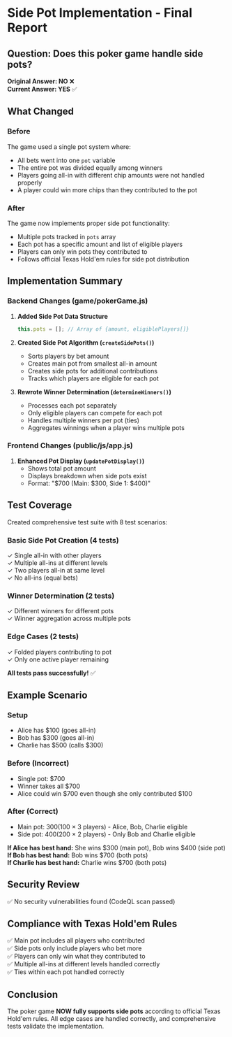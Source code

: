 # Side Pot Implementation - Final Report

## Question: Does this poker game handle side pots?

**Original Answer: NO** ❌  
**Current Answer: YES** ✅

## What Changed

### Before
The game used a single pot system where:
- All bets went into one `pot` variable
- The entire pot was divided equally among winners
- Players going all-in with different chip amounts were not handled properly
- A player could win more chips than they contributed to the pot

### After
The game now implements proper side pot functionality:
- Multiple pots tracked in `pots` array
- Each pot has a specific amount and list of eligible players
- Players can only win pots they contributed to
- Follows official Texas Hold'em rules for side pot distribution

## Implementation Summary

### Backend Changes (game/pokerGame.js)

1. **Added Side Pot Data Structure**
   ```javascript
   this.pots = []; // Array of {amount, eligiblePlayers[]}
   ```

2. **Created Side Pot Algorithm (`createSidePots()`)**
   - Sorts players by bet amount
   - Creates main pot from smallest all-in amount
   - Creates side pots for additional contributions
   - Tracks which players are eligible for each pot

3. **Rewrote Winner Determination (`determineWinners()`)**
   - Processes each pot separately
   - Only eligible players can compete for each pot
   - Handles multiple winners per pot (ties)
   - Aggregates winnings when a player wins multiple pots

### Frontend Changes (public/js/app.js)

1. **Enhanced Pot Display (`updatePotDisplay()`)**
   - Shows total pot amount
   - Displays breakdown when side pots exist
   - Format: "$700 (Main: $300, Side 1: $400)"

## Test Coverage

Created comprehensive test suite with 8 test scenarios:

### Basic Side Pot Creation (4 tests)
✓ Single all-in with other players  
✓ Multiple all-ins at different levels  
✓ Two players all-in at same level  
✓ No all-ins (equal bets)

### Winner Determination (2 tests)
✓ Different winners for different pots  
✓ Winner aggregation across multiple pots

### Edge Cases (2 tests)
✓ Folded players contributing to pot  
✓ Only one active player remaining

**All tests pass successfully!** ✅

## Example Scenario

### Setup
- Alice has $100 (goes all-in)
- Bob has $300 (goes all-in)
- Charlie has $500 (calls $300)

### Before (Incorrect)
- Single pot: $700
- Winner takes all $700
- Alice could win $700 even though she only contributed $100

### After (Correct)
- Main pot: $300 ($100 × 3 players) - Alice, Bob, Charlie eligible
- Side pot: $400 ($200 × 2 players) - Only Bob and Charlie eligible

**If Alice has best hand:** She wins $300 (main pot), Bob wins $400 (side pot)  
**If Bob has best hand:** Bob wins $700 (both pots)  
**If Charlie has best hand:** Charlie wins $700 (both pots)

## Security Review

✅ No security vulnerabilities found (CodeQL scan passed)

## Compliance with Texas Hold'em Rules

✅ Main pot includes all players who contributed  
✅ Side pots only include players who bet more  
✅ Players can only win what they contributed to  
✅ Multiple all-ins at different levels handled correctly  
✅ Ties within each pot handled correctly

## Conclusion

The poker game **NOW fully supports side pots** according to official Texas Hold'em rules. All edge cases are handled correctly, and comprehensive tests validate the implementation.
